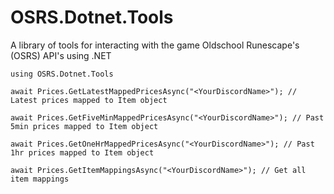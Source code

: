 # OSRS.Dotnet.Tools
A library of tools for interacting with the game Oldschool Runescape's (OSRS) API's using .NET


`using OSRS.Dotnet.Tools`

`await Prices.GetLatestMappedPricesAsync("<YourDiscordName>"); // Latest prices mapped to Item object`

`await Prices.GetFiveMinMappedPricesAsync("<YourDiscordName>"); // Past 5min prices mapped to Item object`

`await Prices.GetOneHrMappedPricesAsync("<YourDiscordName>"); // Past 1hr prices mapped to Item object`

`await Prices.GetItemMappingsAsync("<YourDiscordName>"); // Get all item mappings`
